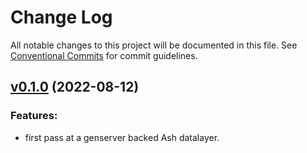 # Change Log

All notable changes to this project will be documented in this file.
See [Conventional Commits](Https://conventionalcommits.org) for commit guidelines.

<!-- changelog -->

## [v0.1.0](https://github.com/team-alembic/ash_gen_server/compare/v0.1.0...v0.1.0) (2022-08-12)




### Features:

* first pass at a genserver backed Ash datalayer.

